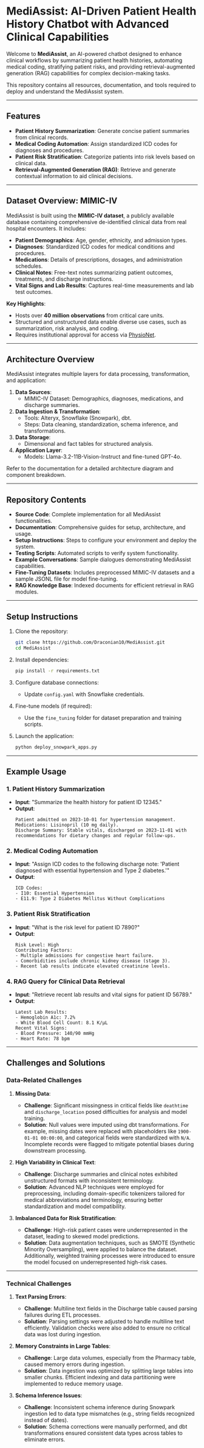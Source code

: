 # MediAssist: AI-Driven Patient Health History Chatbot with Advanced Clinical Capabilities

Welcome to **MediAssist**, an AI-powered chatbot designed to enhance clinical workflows by summarizing patient health histories, automating medical coding, stratifying patient risks, and providing retrieval-augmented generation (RAG) capabilities for complex decision-making tasks. 

This repository contains all resources, documentation, and tools required to deploy and understand the MediAssist system.

---

## Features

- **Patient History Summarization**: Generate concise patient summaries from clinical records.
- **Medical Coding Automation**: Assign standardized ICD codes for diagnoses and procedures.
- **Patient Risk Stratification**: Categorize patients into risk levels based on clinical data.
- **Retrieval-Augmented Generation (RAG)**: Retrieve and generate contextual information to aid clinical decisions.

---

## Dataset Overview: MIMIC-IV

MediAssist is built using the **MIMIC-IV dataset**, a publicly available database containing comprehensive de-identified clinical data from real hospital encounters. It includes:

- **Patient Demographics**: Age, gender, ethnicity, and admission types.
- **Diagnoses**: Standardized ICD codes for medical conditions and procedures.
- **Medications**: Details of prescriptions, dosages, and administration schedules.
- **Clinical Notes**: Free-text notes summarizing patient outcomes, treatments, and discharge instructions.
- **Vital Signs and Lab Results**: Captures real-time measurements and lab test outcomes.

**Key Highlights**:
- Hosts over **40 million observations** from critical care units.
- Structured and unstructured data enable diverse use cases, such as summarization, risk analysis, and coding.
- Requires institutional approval for access via [PhysioNet](https://physionet.org/content/mimiciv/3.1/).

---

## Architecture Overview

MediAssist integrates multiple layers for data processing, transformation, and application:

1. **Data Sources**:
   - MIMIC-IV Dataset: Demographics, diagnoses, medications, and discharge summaries.
2. **Data Ingestion & Transformation**:
   - Tools: Alteryx, Snowflake (Snowpark), dbt.
   - Steps: Data cleaning, standardization, schema inference, and transformations.
3. **Data Storage**:
   - Dimensional and fact tables for structured analysis.
4. **Application Layer**:
   - Models: Llama-3.2-11B-Vision-Instruct and fine-tuned GPT-4o.

Refer to the documentation for a detailed architecture diagram and component breakdown.

---

## Repository Contents

- **Source Code**: Complete implementation for all MediAssist functionalities.
- **Documentation**: Comprehensive guides for setup, architecture, and usage.
- **Setup Instructions**: Steps to configure your environment and deploy the system.
- **Testing Scripts**: Automated scripts to verify system functionality.
- **Example Conversations**: Sample dialogues demonstrating MediAssist capabilities.
- **Fine-Tuning Datasets**: Includes preprocessed MIMIC-IV datasets and a sample JSONL file for model fine-tuning.
- **RAG Knowledge Base**: Indexed documents for efficient retrieval in RAG modules.

---

## Setup Instructions

1. Clone the repository:
   ```bash
   git clone https://github.com/Draconian10/MediAssist.git
   cd MediAssist
   ```

2. Install dependencies:
   ```bash
   pip install -r requirements.txt
   ```

3. Configure database connections:
   - Update `config.yaml` with Snowflake credentials.

4. Fine-tune models (if required):
   - Use the `fine_tuning` folder for dataset preparation and training scripts.

5. Launch the application:
   ```bash
   python deploy_snowpark_apps.py
   ```

---

## Example Usage

### **1. Patient History Summarization**
- **Input**: "Summarize the health history for patient ID 12345."
- **Output**:
  ```
  Patient admitted on 2023-10-01 for hypertension management.
  Medications: Lisinopril (10 mg daily).
  Discharge Summary: Stable vitals, discharged on 2023-11-01 with recommendations for dietary changes and regular follow-ups.
  ```

### **2. Medical Coding Automation**
- **Input**: "Assign ICD codes to the following discharge note: 'Patient diagnosed with essential hypertension and Type 2 diabetes.'"
- **Output**:
  ```
  ICD Codes:
  - I10: Essential Hypertension
  - E11.9: Type 2 Diabetes Mellitus Without Complications
  ```

### **3. Patient Risk Stratification**
- **Input**: "What is the risk level for patient ID 7890?"
- **Output**:
  ```
  Risk Level: High
  Contributing Factors:
  - Multiple admissions for congestive heart failure.
  - Comorbidities include chronic kidney disease (stage 3).
  - Recent lab results indicate elevated creatinine levels.
  ```

### **4. RAG Query for Clinical Data Retrieval**
- **Input**: "Retrieve recent lab results and vital signs for patient ID 56789."
- **Output**:
  ```
  Latest Lab Results:
  - Hemoglobin A1c: 7.2%
  - White Blood Cell Count: 8.1 K/µL
  Recent Vital Signs:
  - Blood Pressure: 140/90 mmHg
  - Heart Rate: 78 bpm
  ```

---

## Challenges and Solutions

### Data-Related Challenges

1. **Missing Data**:
   - **Challenge**: Significant missingness in critical fields like `deathtime` and `discharge_location` posed difficulties for analysis and model training.
   - **Solution**: Null values were imputed using dbt transformations. For example, missing dates were replaced with placeholders like `1900-01-01 00:00:00`, and categorical fields were standardized with `N/A`. Incomplete records were flagged to mitigate potential biases during downstream processing.

2. **High Variability in Clinical Text**:
   - **Challenge**: Discharge summaries and clinical notes exhibited unstructured formats with inconsistent terminology.
   - **Solution**: Advanced NLP techniques were employed for preprocessing, including domain-specific tokenizers tailored for medical abbreviations and terminology, ensuring better standardization and model compatibility.

3. **Imbalanced Data for Risk Stratification**:
   - **Challenge**: High-risk patient cases were underrepresented in the dataset, leading to skewed model predictions.
   - **Solution**: Data augmentation techniques, such as SMOTE (Synthetic Minority Oversampling), were applied to balance the dataset. Additionally, weighted training processes were introduced to ensure the model focused on underrepresented high-risk cases.

---

### Technical Challenges

1. **Text Parsing Errors**:
   - **Challenge**: Multiline text fields in the Discharge table caused parsing failures during ETL processes.
   - **Solution**: Parsing settings were adjusted to handle multiline text efficiently. Validation checks were also added to ensure no critical data was lost during ingestion.

2. **Memory Constraints in Large Tables**:
   - **Challenge**: Large data volumes, especially from the Pharmacy table, caused memory errors during ingestion.
   - **Solution**: Data ingestion was optimized by splitting large tables into smaller chunks. Efficient indexing and data partitioning were implemented to reduce memory usage.

3. **Schema Inference Issues**:
   - **Challenge**: Inconsistent schema inference during Snowpark ingestion led to data type mismatches (e.g., string fields recognized instead of dates).
   - **Solution**: Schema corrections were manually performed, and dbt transformations ensured consistent data types across tables to eliminate errors.
